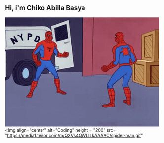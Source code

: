 ## Hi, i'm Chiko Abilla Basya
![](https://github.com/Chikoabillabasya/Chikoabillabasya/blob/main/Tampilan%20Github/spider-man.gif)
<img align="center" alt="Coding" height = "200" src= "https://media1.tenor.com/m/QXVs4QWLlzkAAAAC/spider-man.gif"

<!--
**Chikoabillabasya/Chikoabillabasya** is a ✨ _special_ ✨ repository because its `README.md` (this file) appears on your GitHub profile.
Here are some ideas to get you started:

- 🔭 I’m currently working on ...
- 🌱 I’m currently learning ...
- 👯 I’m looking to collaborate on ...
- 🤔 I’m looking for help with ...
- 💬 Ask me about ...
- 📫 How to reach me: ...
- 😄 Pronouns: ...
- ⚡ Fun fact: ...
-->
